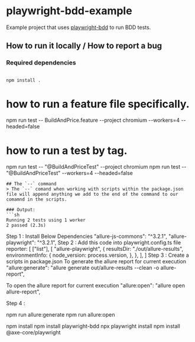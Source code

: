 # playwright-bdd-example

Example project that uses [playwright-bdd](https://github.com/vitalets/playwright-bdd) to run BDD tests.

## How to run it locally / How to report a bug

   ### Required dependencies
   ```sh

   npm install .
   ```

   # how to run a feature file specifically.
   npm run test -- BuildAndPrice.feature --project chromium
--workers=4 --headed=false
   # how to run a test by tag.
   npm run test -- "@BuildAndPriceTest" --project chromium
   npm run test -- "@BuildAndPriceTest" --workers=4 --headed=false

   ```
   ## The `--` command
   > The `--` comand when working with scripts within the package.json file will append anything we add to the end of the command to our comamnd in the scripts. 

   ### Output:
   ```sh
   Running 2 tests using 1 worker
   2 passed (2.3s)
   ```
<!-- Installtion for allure report -->
Step 1 : Install Below Dependencies
 "allure-js-commons": "^3.2.1",
 "allure-playwright": "^3.2.1",
Step 2 : Add this code into playwright.config.ts file
reporter: [
  ["list"],
  [
    "allure-playwright",
    {
      resultsDir: "./out/allure-results",
      environmentInfo: {
        node_version: process.version,
      },
    },
  ],
]
Step 3 : Create a scripts in package.json
To generate the allure report for current execution
"allure:generate": "allure generate out/allure-results --clean -o allure-report",

To open the allure report for current execution
"allure:open": "allure open allure-report",

Step 4 :
<!-- Generate and Open allure report -->
npm run allure:generate
npm run allure:open

npm install
npm install playwright-bdd
npx playwright install
npm install @axe-core/playwright

